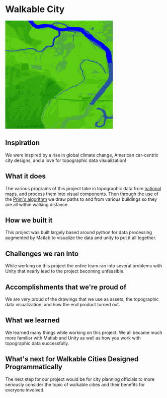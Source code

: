 # Walkable City

![Topological Diagram of Iowa City Proper](./matlab/Finished%20Photos/IowaCityProper.png)

## Inspiration

We were inspired by a rise in global climate change, American car-centric city designs, and a love for topographic data visualization!

## What it does

The various programs of this project take in topographic data from [national maps](https://apps.nationalmap.gov/downloader/), and process them into visual components. Then through the use of the [Prim's algorithm](https://en.wikipedia.org/wiki/Prim%27s_algorithm) we draw paths to and from various buildings so they are all within walking distance.

## How we built it

This project was built largely based around python for data processing augmented by Matlab to visualize the data and unity to put it all together.

## Challenges we ran into

While working on this project the entire team ran into several problems with Unity that nearly lead to the project becoming unfeasible.

## Accomplishments that we're proud of

We are very proud of the drawings that we use as assets, the topographic data visualization, and how the end product turned out.

## What we learned

We learned many things while working on this project. We all became much more familiar with Matlab and Unity as well as how you work with topographic data successfully.

## What's next for Walkable Cities Designed Programmatically

The next step for our project would be for city planning officials to more seriously consider the topic of walkable cities and their benefits for everyone involved.